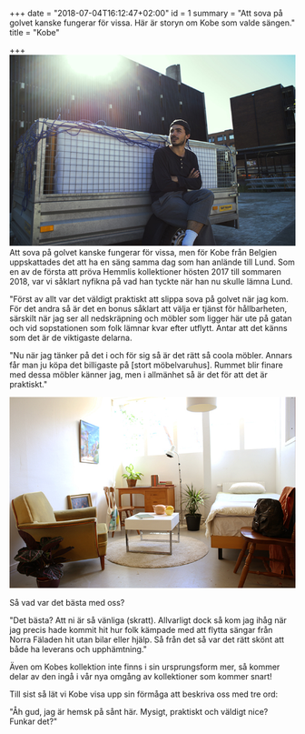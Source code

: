 +++
date = "2018-07-04T16:12:47+02:00"
id = 1
summary = "Att sova på golvet kanske fungerar för vissa. Här är storyn om Kobe som valde sängen."
title = "Kobe"

+++
![](/uploads/2018/06/28/Kobe_1_small.jpg)Att sova på golvet kanske fungerar för vissa, men för Kobe från Belgien uppskattades det att ha en säng samma dag som han anlände till Lund. Som en av de första att pröva Hemmlis kollektioner hösten 2017 till sommaren 2018, var vi såklart nyfikna på vad han tyckte när han nu skulle lämna Lund.

"Först av allt var det väldigt praktiskt att slippa sova på golvet när jag kom. För det andra så är det en bonus såklart att välja er tjänst för hållbarheten, särskilt när jag ser all nedskräpning och möbler som ligger här ute på gatan och vid sopstationen som folk lämnar kvar efter utflytt. Antar att det känns som det är de viktigaste delarna.

"Nu när jag tänker på det i och för sig så är det rätt så coola möbler. Annars får man ju köpa det billigaste på \[stort möbelvaruhus\]. Rummet blir finare med dessa möbler känner jag, men i allmänhet så är det för att det är praktiskt."

![](/uploads/2018/06/28/Kobe_Collection.jpg)

Så vad var det bästa med oss?

"Det bästa? Att ni är så vänliga (skratt). Allvarligt dock så kom jag ihåg när jag precis hade kommit hit hur folk kämpade med att flytta sängar från Norra Fäladen hit utan bilar eller hjälp. Så från det så var det rätt skönt att både ha leverans och upphämtning."

Även om Kobes kollektion inte finns i sin ursprungsform mer, så kommer delar av den ingå i vår nya omgång av kollektioner som kommer snart!

Till sist så lät vi Kobe visa upp sin förmåga att beskriva oss med tre ord:

"Åh gud, jag är hemsk på sånt här. Mysigt, praktiskt och väldigt nice? Funkar det?"